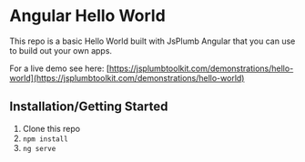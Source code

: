 # Angular Hello World

This repo is a basic Hello World built with JsPlumb Angular that you can use to build out your own apps.

For a live demo see here: [https://jsplumbtoolkit.com/demonstrations/hello-world](https://jsplumbtoolkit.com/demonstrations/hello-world)

## Installation/Getting Started

1. Clone this repo
2. `npm install`
3. `ng serve`
